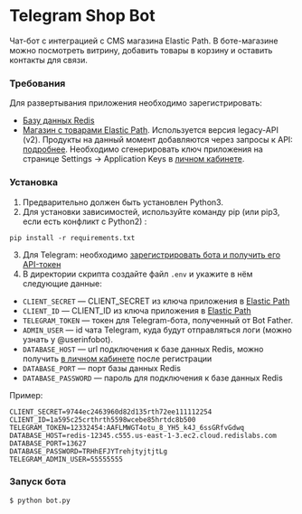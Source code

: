 # Telegram Shop Bot
Чат-бот с интеграцией с CMS магазина Elastic Path. В боте-магазине можно посмотреть витрину, добавить товары в корзину и оставить контакты для связи. 

### Требования
Для развертывания приложения необходимо зарегистрировать:
- [Базу данных Redis](https://app.redislabs.com)
- [Магазин с товарами Elastic Path](https://www.elasticpath.com/). Используется версия legacy-API (v2). Продукты на данный момент добавляются через  запросы к API: [подробнее](https://documentation.elasticpath.com/commerce-cloud/docs/api/catalog/products/index.html).
Необходимо сгенерировать ключ приложения на странице Settings → Application Keys в [личном кабинете](https://euwest.cm.elasticpath.com).

### Установка
1. Предварительно должен быть установлен Python3.
2. Для установки зависимостей, используйте команду pip (или pip3, если есть конфликт с Python2) :
```shell
pip install -r requirements.txt
```
3. Для Telegram: необходимо [зарегистрировать бота и получить его API-токен](https://telegram.me/BotFather)
4. В директории скрипта создайте файл `.env` и укажите в нём следующие данные:

- `CLIENT_SECRET` — CLIENT_SECRET из ключа приложения в [Elastic Path](https://euwest.cm.elasticpath.com/application-keys)
- `CLIENT_ID` — CLIENT_ID из ключа приложения в [Elastic Path](https://euwest.cm.elasticpath.com/application-keys)
- `TELEGRAM_TOKEN` — токен для Telegram-бота, полученный от Bot Father.
- `ADMIN_USER` — id чата Telegram, куда будут отправляться логи (можно узнать у @userinfobot).
- `DATABASE_HOST` — url подключения к базе данных Redis, можно получить [в личном кабинете](https://app.redislabs.com) после регистрации 
- `DATABASE_PORT` — порт базы данных Redis
- `DATABASE_PASSWORD` — пароль для подключения к базе данных Redis

Пример:
```
CLIENT_SECRET=9744ec2463960d82d135rth72ee111112254
CLIENT_ID=1a595c25crthrth5598wcebe85hrtdc8b500
TELEGRAM_TOKEN=12332454:AAFLMWGT4otu_8_YH5_k4J_6ssGRfvGdwq
DATABASE_HOST=redis-12345.c555.us-east-1-3.ec2.cloud.redislabs.com
DATABASE_PORT=13627
DATABASE_PASSWORD=TRHhEFJYTrehjtyjtjtLg
TELEGRAM_ADMIN_USER=55555555
```

### Запуск бота 
```shell
$ python bot.py
```
